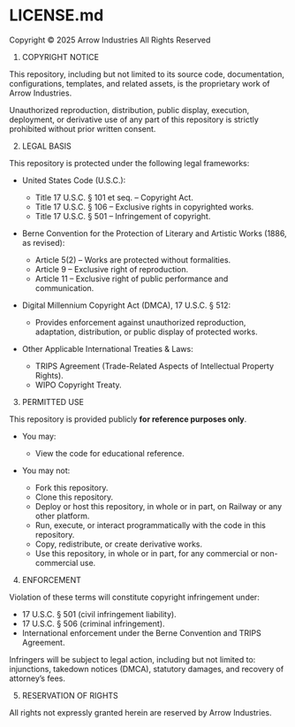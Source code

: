 # LICENSE.md

Copyright © 2025 Arrow Industries
All Rights Reserved  

1. COPYRIGHT NOTICE

This repository, including but not limited to its source code, documentation, configurations, templates, and related assets, is the proprietary work of Arrow Industries.

Unauthorized reproduction, distribution, public display, execution, deployment, or derivative use of any part of this repository is strictly prohibited without prior written consent.

2. LEGAL BASIS

This repository is protected under the following legal frameworks:

- United States Code (U.S.C.):
  - Title 17 U.S.C. § 101 et seq. – Copyright Act.
  - Title 17 U.S.C. § 106 – Exclusive rights in copyrighted works.
  - Title 17 U.S.C. § 501 – Infringement of copyright.

- Berne Convention for the Protection of Literary and Artistic Works (1886, as revised):
  - Article 5(2) – Works are protected without formalities.
  - Article 9 – Exclusive right of reproduction.
  - Article 11 – Exclusive right of public performance and communication.

- Digital Millennium Copyright Act (DMCA), 17 U.S.C. § 512:
  - Provides enforcement against unauthorized reproduction, adaptation, distribution, or public display of protected works.

- Other Applicable International Treaties & Laws:
  - TRIPS Agreement (Trade-Related Aspects of Intellectual Property Rights).
  - WIPO Copyright Treaty.

3. PERMITTED USE

This repository is provided publicly **for reference purposes only**.  

- You may:
  - View the code for educational reference.

- You may not:
  - Fork this repository.
  - Clone this repository.
  - Deploy or host this repository, in whole or in part, on Railway or any other platform.
  - Run, execute, or interact programmatically with the code in this repository.
  - Copy, redistribute, or create derivative works.
  - Use this repository, in whole or in part, for any commercial or non-commercial use.

4. ENFORCEMENT

Violation of these terms will constitute copyright infringement under:

- 17 U.S.C. § 501 (civil infringement liability).
- 17 U.S.C. § 506 (criminal infringement).
- International enforcement under the Berne Convention and TRIPS Agreement.

Infringers will be subject to legal action, including but not limited to: injunctions, takedown notices (DMCA), statutory damages, and recovery of attorney’s fees.

5. RESERVATION OF RIGHTS

All rights not expressly granted herein are reserved by Arrow Industries.
